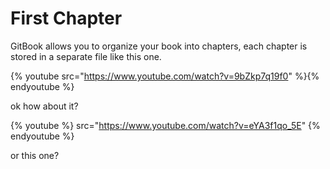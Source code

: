 # First Chapter

GitBook allows you to organize your book into chapters, each chapter is stored in a separate file like this one.

{% youtube src="https://www.youtube.com/watch?v=9bZkp7q19f0" %}{% endyoutube %}

ok how about it?


{% youtube %} src="https://www.youtube.com/watch?v=eYA3f1qo_5E" 
{% endyoutube %}

or this one?

